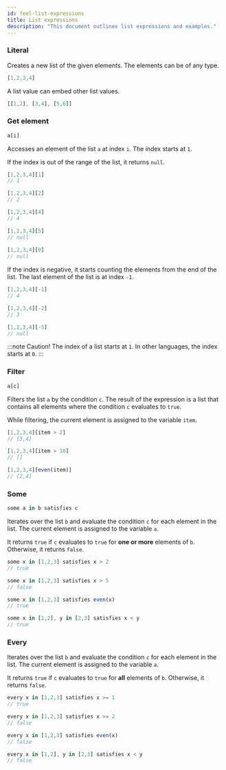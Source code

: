 ```yaml
---
id: feel-list-expressions 
title: List expressions
description: "This document outlines list expressions and examples."
---
```


### Literal

Creates a new list of the given elements. The elements can be of any type.

```js
[1,2,3,4]
```

A list value can embed other list values.

```js
[[1,2], [3,4], [5,6]]
```

### Get element

```js
a[i]
```

Accesses an element of the list `a` at index `i`. The index starts at `1`.

If the index is out of the range of the list, it returns `null`.

```js
[1,2,3,4][1]           
// 1

[1,2,3,4][2]
// 2    

[1,2,3,4][4]                                   
// 4

[1,2,3,4][5]
// null
    
[1,2,3,4][0]                                   
// null
```

If the index is negative, it starts counting the elements from the end of the list. The last
element of the list is at index `-1`.

```js
[1,2,3,4][-1]                                  
// 4

[1,2,3,4][-2]                                  
// 3

[1,2,3,4][-5]                                   
// null
```

:::note Caution!
The index of a list starts at `1`. In other languages, the index starts at `0`.
:::

### Filter

```js
a[c]
```

Filters the list `a` by the condition `c`. The result of the expression is a list that contains all elements where the condition `c` evaluates to `true`.

While filtering, the current element is assigned to the variable `item`.

```js
[1,2,3,4][item > 2]   
// [3,4]

[1,2,3,4][item > 10]
// []

[1,2,3,4][even(item)]
// [2,4]
```

### Some

```js
some a in b satisfies c
```

Iterates over the list `b` and evaluate the condition `c` for each element in the list. The current
element is assigned to the variable `a`.

It returns `true` if `c` evaluates to `true` for **one or more** elements of `b`. Otherwise, it
returns `false`.

```js
some x in [1,2,3] satisfies x > 2         
// true

some x in [1,2,3] satisfies x > 5   
// false

some x in [1,2,3] satisfies even(x)
// true

some x in [1,2], y in [2,3] satisfies x < y  
// true
```

### Every

Iterates over the list `b` and evaluate the condition `c` for each element in the list. The current
element is assigned to the variable `a`.

It returns `true` if `c` evaluates to `true` for **all** elements of `b`. Otherwise, it
returns `false`.

```js
every x in [1,2,3] satisfies x >= 1   
// true

every x in [1,2,3] satisfies x >= 2     
// false

every x in [1,2,3] satisfies even(x)
// false

every x in [1,2], y in [2,3] satisfies x < y 
// false
```
